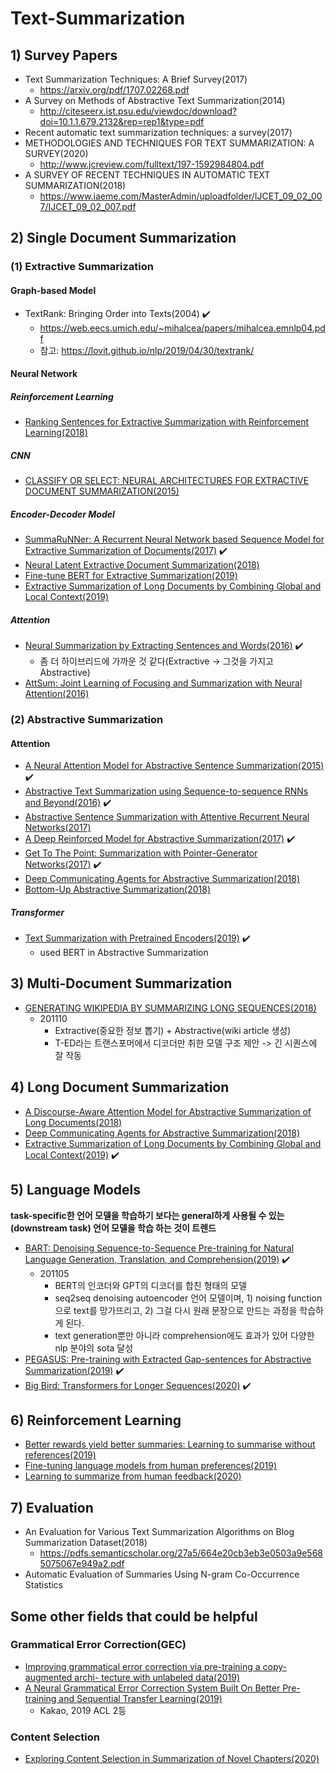 # Text-Summarization
## 1) Survey Papers
* Text Summarization Techniques: A Brief Survey(2017)
    - https://arxiv.org/pdf/1707.02268.pdf
* A Survey on Methods of Abstractive Text Summarization(2014)
    - http://citeseerx.ist.psu.edu/viewdoc/download?doi=10.1.1.679.2132&rep=rep1&type=pdf
* Recent automatic text summarization techniques: a survey(2017)
* METHODOLOGIES AND TECHNIQUES FOR TEXT SUMMARIZATION: A SURVEY(2020)
    - http://www.jcreview.com/fulltext/197-1592984804.pdf
* A SURVEY OF RECENT TECHNIQUES IN AUTOMATIC TEXT SUMMARIZATION(2018)
    - https://www.iaeme.com/MasterAdmin/uploadfolder/IJCET_09_02_007/IJCET_09_02_007.pdf

## 2) Single Document Summarization
### (1) Extractive Summarization
#### Graph-based Model
- TextRank: Bringing Order into Texts(2004) ✔️
    - https://web.eecs.umich.edu/~mihalcea/papers/mihalcea.emnlp04.pdf
    - 참고: https://lovit.github.io/nlp/2019/04/30/textrank/
#### Neural Network
##### Reinforcement Learning
* [Ranking Sentences for Extractive Summarization with Reinforcement Learning(2018)](https://arxiv.org/pdf/1802.08636.pdf)

##### CNN
* [CLASSIFY OR SELECT: NEURAL ARCHITECTURES FOR EXTRACTIVE DOCUMENT SUMMARIZATION(2015)](https://arxiv.org/pdf/1611.04244.pdf)

##### Encoder-Decoder Model
* [SummaRuNNer: A Recurrent Neural Network based Sequence Model for Extractive Summarization of Documents(2017)](https://arxiv.org/abs/1611.04230) ✔️
* [Neural Latent Extractive Document Summarization(2018)](https://www.aclweb.org/anthology/D18-1088.pdf) 
* [Fine-tune BERT for Extractive Summarization(2019)](https://arxiv.org/abs/1903.10318) 
* [Extractive Summarization of Long Documents by Combining Global and Local Context(2019)](https://arxiv.org/abs/1909.08089)

##### Attention
* [Neural Summarization by Extracting Sentences and Words(2016)](https://arxiv.org/abs/1603.07252) ✔️
    - 좀 더 하이브리드에 가까운 것 같다(Extractive -> 그것을 가지고 Abstractive) 
* [AttSum: Joint Learning of Focusing and Summarization with Neural Attention(2016)](https://arxiv.org/abs/1604.00125)

### (2) Abstractive Summarization
#### Attention
* [A Neural Attention Model for Abstractive Sentence Summarization(2015)](https://arxiv.org/abs/1509.00685) ✔️ 
* [Abstractive Text Summarization using Sequence-to-sequence RNNs and Beyond(2016)](https://arxiv.org/abs/1602.06023) ✔️
* [Abstractive Sentence Summarization with Attentive Recurrent Neural Networks(2017)](https://nlp.seas.harvard.edu/papers/naacl16_summary.pdf)
* [A Deep Reinforced Model for Abstractive Summarization(2017)](https://arxiv.org/abs/1705.04304) ✔️
* [Get To The Point: Summarization with Pointer-Generator Networks(2017)](https://arxiv.org/abs/1704.04368)  ✔️ 
* [Deep Communicating Agents for Abstractive Summarization(2018)](https://www.aclweb.org/anthology/N18-1150.pdf)
* [Bottom-Up Abstractive Summarization(2018)](https://arxiv.org/pdf/1808.10792.pdf)

##### Transformer
* [Text Summarization with Pretrained Encoders(2019)](https://arxiv.org/pdf/1908.08345.pdf)  ✔️ 
    - used BERT in Abstractive Summarization

## 3) Multi-Document Summarization
* [GENERATING WIKIPEDIA BY SUMMARIZING LONG SEQUENCES(2018)](https://arxiv.org/abs/1801.10198)
    * 201110
        * Extractive(중요한 정보 뽑기) + Abstractive(wiki article 생성)
        * T-ED라는 트랜스포머에서 디코더만 취한 모델 구조 제안 -> 긴 시퀀스에 잘 작동
        
## 4) Long Document Summarization
* [A Discourse-Aware Attention Model for Abstractive Summarization of Long Documents(2018)](https://www.aclweb.org/anthology/N18-2097.pdf)
* [Deep Communicating Agents for Abstractive Summarization(2018)](https://www.aclweb.org/anthology/N18-1150/)
* [Extractive Summarization of Long Documents by Combining Global and Local Context(2019)](https://www.aclweb.org/anthology/D19-1298.pdf) ✔️

## 5) Language Models
**task-specific한 언어 모델을 학습하기 보다는 general하게 사용될 수 있는(downstream task) 언어 모델을 학습 하는 것이 트렌드**
* [BART: Denoising Sequence-to-Sequence Pre-training for Natural Language Generation, Translation, and Comprehension(2019)](https://arxiv.org/pdf/1910.13461.pdf) ✔️
    * 201105
        * BERT의 인코더와 GPT의 디코더를 합친 형태의 모델
        * seq2seq denoising autoencoder 언어 모델이며, 1) noising function으로 text를 망가뜨리고, 2) 그걸 다시 원래 문장으로 만드는 과정을 학습하게 된다.
        * text generation뿐만 아니라 comprehension에도 효과가 있어 다양한 nlp 분야의 sota 달성
* [PEGASUS: Pre-training with Extracted Gap-sentences for Abstractive Summarization(2019)](https://arxiv.org/abs/1912.08777)  ✔️
* [Big Bird: Transformers for Longer Sequences(2020)](https://papers.nips.cc/paper/2020/file/c8512d142a2d849725f31a9a7a361ab9-Paper.pdf) ✔️

## 6) Reinforcement Learning
* [Better rewards yield better summaries: Learning to summarise without references(2019)](https://arxiv.org/pdf/1909.01214.pdf)
* [Fine-tuning language models from human preferences(2019)](https://arxiv.org/pdf/1909.08593.pdf)
* [Learning to summarize from human feedback(2020)](https://arxiv.org/pdf/2009.01325.pdf)

## 7) Evaluation
* An Evaluation for Various Text Summarization Algorithms on Blog Summarization Dataset(2018)
    - https://pdfs.semanticscholar.org/27a5/664e20cb3eb3e0503a9e5685075067e949a2.pdf
* Automatic Evaluation of Summaries Using N-gram Co-Occurrence Statistics

## Some other fields that could be helpful
### Grammatical Error Correction(GEC)
* [Improving grammatical error correction via pre-training a copy-augmented archi- tecture with unlabeled data(2019)](https://arxiv.org/abs/1903.00138)
* [A Neural Grammatical Error Correction System Built On Better Pre-training and Sequential Transfer Learning(2019)](https://arxiv.org/abs/1907.01256)
    - Kakao, 2019 ACL 2등
### Content Selection
* [Exploring Content Selection in Summarization of Novel Chapters(2020)](https://arxiv.org/abs/2005.01840)
